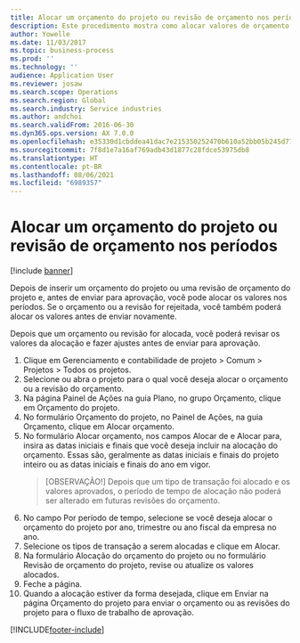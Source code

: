 ```yaml
---
title: Alocar um orçamento do projeto ou revisão de orçamento nos períodos
description: Este procedimento mostra como alocar valores de orçamento do projeto nos períodos.
author: Yowelle
ms.date: 11/03/2017
ms.topic: business-process
ms.prod: ''
ms.technology: ''
audience: Application User
ms.reviewer: josaw
ms.search.scope: Operations
ms.search.region: Global
ms.search.industry: Service industries
ms.author: andchoi
ms.search.validFrom: 2016-06-30
ms.dyn365.ops.version: AX 7.0.0
ms.openlocfilehash: e35330d1cbddea41dac7e215350252470b610a52bb05b245d7794a37415dcd3c
ms.sourcegitcommit: 7f8d1e7a16af769adb43d1877c28fdce53975db8
ms.translationtype: HT
ms.contentlocale: pt-BR
ms.lasthandoff: 08/06/2021
ms.locfileid: "6989357"
---
```

# <a name="allocate-a-project-budget-or-budget-revision-across-periods"></a>Alocar um orçamento do projeto ou revisão de orçamento nos períodos

[!include [banner](../../includes/banner.md)]

Depois de inserir um orçamento do projeto ou uma revisão de orçamento do projeto e, antes de enviar para aprovação, você pode alocar os valores nos períodos. Se o orçamento ou a revisão for rejeitada, você também poderá alocar os valores antes de enviar novamente. 

Depois que um orçamento ou revisão for alocada, você poderá revisar os valores da alocação e fazer ajustes antes de enviar para aprovação. 

1. Clique em Gerenciamento e contabilidade de projeto > Comum > Projetos > Todos os projetos. 
2. Selecione ou abra o projeto para o qual você deseja alocar o orçamento ou a revisão do orçamento. 
3. Na página Painel de Ações na guia Plano, no grupo Orçamento, clique em Orçamento do projeto. 
4. No formulário Orçamento do projeto, no Painel de Ações, na guia Orçamento, clique em Alocar orçamento. 
5. No formulário Alocar orçamento, nos campos Alocar de e Alocar para, insira as datas iniciais e finais que você deseja incluir na alocação do orçamento. Essas são, geralmente as datas iniciais e finais do projeto inteiro ou as datas iniciais e finais do ano em vigor.  
   > [OBSERVAÇÃO!] Depois que um tipo de transação foi alocado e os valores aprovados, o período de tempo de alocação não poderá ser alterado em futuras revisões do orçamento. 
6. No campo Por período de tempo, selecione se você deseja alocar o orçamento do projeto por ano, trimestre ou ano fiscal da empresa no ano.
7. Selecione os tipos de transação a serem alocadas e clique em Alocar. 
8. Na formulário Alocação do orçamento do projeto ou no formulário Revisão de orçamento do projeto, revise ou atualize os valores alocados. 
9. Feche a página.
10. Quando a alocação estiver da forma desejada, clique em Enviar na página Orçamento do projeto para enviar o orçamento ou as revisões do projeto para o fluxo de trabalho de aprovação.  




[!INCLUDE[footer-include](../../includes/footer-banner.md)]